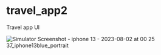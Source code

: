# travel_app2

Travel app UI 

![Simulator Screenshot - iphone 13 - 2023-08-02 at 00 25 37_iphone13blue_portrait](https://github.com/aminick21/Flutter_UIs/assets/91913427/9f5ebe37-f53b-4f33-a496-2def8813352a)
